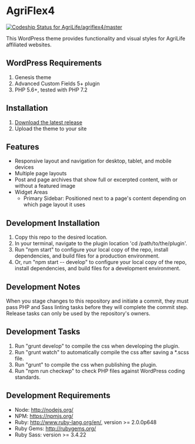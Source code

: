 # AgriFlex4
[![Codeship Status for AgriLife/agriflex4/master](https://app.codeship.com/projects/084f08f0-b3b0-0136-4070-6a06c3a18961/status?branch=master)](https://app.codeship.com/projects/311058)

This WordPress theme provides functionality and visual styles for AgriLife affiliated websites.

## WordPress Requirements

1. Genesis theme
2. Advanced Custom Fields 5+ plugin
3. PHP 5.6+, tested with PHP 7.2

## Installation

1. [Download the latest release](https://github.com/agrilife/agriflex4/releases/latest)
2. Upload the theme to your site

## Features

* Responsive layout and navigation for desktop, tablet, and mobile devices
* Multiple page layouts
* Post and page archives that show full or excerpted content, with or without a featured image
* Widget Areas
    * Primary Sidebar: Positioned next to a page's content depending on which page layout it uses

## Development Installation

1. Copy this repo to the desired location.
2. In your terminal, navigate to the plugin location 'cd /path/to/the/plugin'.
3. Run "npm start" to configure your local copy of the repo, install dependencies, and build files for a production environment.
4. Or, run "npm start -- develop" to configure your local copy of the repo, install dependencies, and build files for a development environment.

## Development Notes

When you stage changes to this repository and initiate a commit, they must pass PHP and Sass linting tasks before they will complete the commit step. Release tasks can only be used by the repository's owners.

## Development Tasks

1. Run "grunt develop" to compile the css when developing the plugin.
2. Run "grunt watch" to automatically compile the css after saving a *.scss file.
3. Run "grunt" to compile the css when publishing the plugin.
4. Run "npm run checkwp" to check PHP files against WordPress coding standards.

## Development Requirements

* Node: http://nodejs.org/
* NPM: https://npmjs.org/
* Ruby: http://www.ruby-lang.org/en/, version >= 2.0.0p648
* Ruby Gems: http://rubygems.org/
* Ruby Sass: version >= 3.4.22
